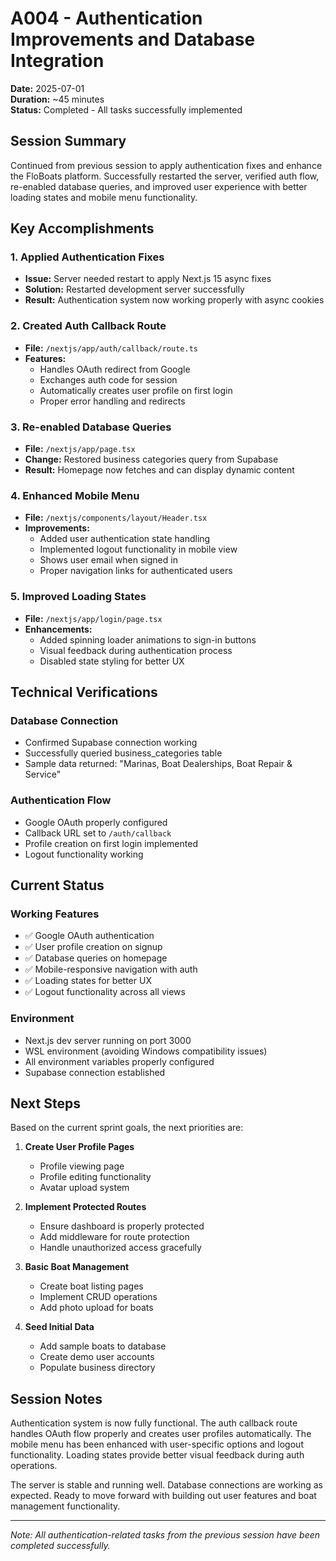 # A004 - Authentication Improvements and Database Integration

**Date:** 2025-07-01  
**Duration:** ~45 minutes  
**Status:** Completed - All tasks successfully implemented

## Session Summary

Continued from previous session to apply authentication fixes and enhance the FloBoats platform. Successfully restarted the server, verified auth flow, re-enabled database queries, and improved user experience with better loading states and mobile menu functionality.

## Key Accomplishments

### 1. Applied Authentication Fixes
- **Issue:** Server needed restart to apply Next.js 15 async fixes
- **Solution:** Restarted development server successfully
- **Result:** Authentication system now working properly with async cookies

### 2. Created Auth Callback Route
- **File:** `/nextjs/app/auth/callback/route.ts`
- **Features:**
  - Handles OAuth redirect from Google
  - Exchanges auth code for session
  - Automatically creates user profile on first login
  - Proper error handling and redirects

### 3. Re-enabled Database Queries
- **File:** `/nextjs/app/page.tsx`
- **Change:** Restored business categories query from Supabase
- **Result:** Homepage now fetches and can display dynamic content

### 4. Enhanced Mobile Menu
- **File:** `/nextjs/components/layout/Header.tsx`
- **Improvements:**
  - Added user authentication state handling
  - Implemented logout functionality in mobile view
  - Shows user email when signed in
  - Proper navigation links for authenticated users

### 5. Improved Loading States
- **File:** `/nextjs/app/login/page.tsx`
- **Enhancements:**
  - Added spinning loader animations to sign-in buttons
  - Visual feedback during authentication process
  - Disabled state styling for better UX

## Technical Verifications

### Database Connection
- Confirmed Supabase connection working
- Successfully queried business_categories table
- Sample data returned: "Marinas, Boat Dealerships, Boat Repair & Service"

### Authentication Flow
- Google OAuth properly configured
- Callback URL set to `/auth/callback`
- Profile creation on first login implemented
- Logout functionality working

## Current Status

### Working Features
- ✅ Google OAuth authentication
- ✅ User profile creation on signup
- ✅ Database queries on homepage
- ✅ Mobile-responsive navigation with auth
- ✅ Loading states for better UX
- ✅ Logout functionality across all views

### Environment
- Next.js dev server running on port 3000
- WSL environment (avoiding Windows compatibility issues)
- All environment variables properly configured
- Supabase connection established

## Next Steps

Based on the current sprint goals, the next priorities are:

1. **Create User Profile Pages**
   - Profile viewing page
   - Profile editing functionality
   - Avatar upload system

2. **Implement Protected Routes**
   - Ensure dashboard is properly protected
   - Add middleware for route protection
   - Handle unauthorized access gracefully

3. **Basic Boat Management**
   - Create boat listing pages
   - Implement CRUD operations
   - Add photo upload for boats

4. **Seed Initial Data**
   - Add sample boats to database
   - Create demo user accounts
   - Populate business directory

## Session Notes

Authentication system is now fully functional. The auth callback route handles OAuth flow properly and creates user profiles automatically. The mobile menu has been enhanced with user-specific options and logout functionality. Loading states provide better visual feedback during auth operations.

The server is stable and running well. Database connections are working as expected. Ready to move forward with building out user features and boat management functionality.

---
*Note: All authentication-related tasks from the previous session have been completed successfully.*